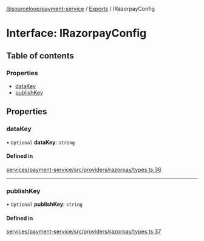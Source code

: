 [@sourceloop/payment-service](../README.md) / [Exports](../modules.md) / IRazorpayConfig

# Interface: IRazorpayConfig

## Table of contents

### Properties

- [dataKey](IRazorpayConfig.md#datakey)
- [publishKey](IRazorpayConfig.md#publishkey)

## Properties

### dataKey

• `Optional` **dataKey**: `string`

#### Defined in

[services/payment-service/src/providers/razorpay/types.ts:36](https://github.com/sourcefuse/loopback4-microservice-catalog/blob/93a7f917/services/payment-service/src/providers/razorpay/types.ts#L36)

___

### publishKey

• `Optional` **publishKey**: `string`

#### Defined in

[services/payment-service/src/providers/razorpay/types.ts:37](https://github.com/sourcefuse/loopback4-microservice-catalog/blob/93a7f917/services/payment-service/src/providers/razorpay/types.ts#L37)

